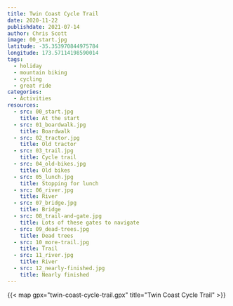 ```yaml
---
title: Twin Coast Cycle Trail
date: 2020-11-22
publishdate: 2021-07-14
author: Chris Scott
image: 00_start.jpg
latitude: -35.353970844975784
longitude: 173.57114198590014
tags:
  - holiday
  - mountain biking
  - cycling
  - great ride
categories:
  - Activities
resources:
  - src: 00_start.jpg
    title: At the start
  - src: 01_boardwalk.jpg
    title: Boardwalk
  - src: 02_tractor.jpg
    title: Old tractor
  - src: 03_trail.jpg
    title: Cycle trail
  - src: 04_old-bikes.jpg
    title: Old bikes
  - src: 05_lunch.jpg
    title: Stopping for lunch
  - src: 06_river.jpg
    title: River
  - src: 07_bridge.jpg
    title: Bridge
  - src: 08_trail-and-gate.jpg
    title: Lots of these gates to navigate
  - src: 09_dead-trees.jpg
    title: Dead trees
  - src: 10_more-trail.jpg
    title: Trail
  - src: 11_river.jpg
    title: River
  - src: 12_nearly-finished.jpg
    title: Nearly finished
---
```





{{< map gpx="twin-coast-cycle-trail.gpx" title="Twin Coast Cycle Trail" >}}
